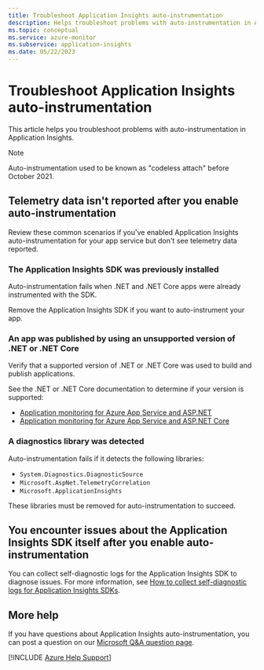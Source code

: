 ```yaml
---
title: Troubleshoot Application Insights auto-instrumentation
description: Helps troubleshoot problems with auto-instrumentation in Application Insights.
ms.topic: conceptual
ms.service: azure-monitor
ms.subservice: application-insights
ms.date: 05/22/2023
---
```

# Troubleshoot Application Insights auto-instrumentation

This article helps you troubleshoot problems with auto-instrumentation in Application Insights.

> [!NOTE]
> Auto-instrumentation used to be known as "codeless attach" before October 2021.

## Telemetry data isn't reported after you enable auto-instrumentation

Review these common scenarios if you've enabled Application Insights auto-instrumentation for your app service but don't see telemetry data reported.

### The Application Insights SDK was previously installed

Auto-instrumentation fails when .NET and .NET Core apps were already instrumented with the SDK.

Remove the Application Insights SDK if you want to auto-instrument your app.

### An app was published by using an unsupported version of .NET or .NET Core

Verify that a supported version of .NET or .NET Core was used to build and publish applications.

See the .NET or .NET Core documentation to determine if your version is supported:

- [Application monitoring for Azure App Service and ASP.NET](/azure/azure-monitor/app/azure-web-apps-net#application-monitoring-for-azure-app-service-and-aspnet)
- [Application monitoring for Azure App Service and ASP.NET Core](/azure/azure-monitor/app/azure-web-apps-net-core#application-monitoring-for-azure-app-service-and-aspnet-core)

### A diagnostics library was detected

Auto-instrumentation fails if it detects the following libraries:

- `System.Diagnostics.DiagnosticSource`
- `Microsoft.AspNet.TelemetryCorrelation`
- `Microsoft.ApplicationInsights`

These libraries must be removed for auto-instrumentation to succeed.

## You encounter issues about the Application Insights SDK itself after you enable auto-instrumentation

You can collect self-diagnostic logs for the Application Insights SDK to diagnose issues. For more information, see [How to collect self-diagnostic logs for Application Insights SDKs](enable-self-diagnostics.md).

## More help

If you have questions about Application Insights auto-instrumentation, you can post a question on our [Microsoft Q&A question page](/answers/topics/azure-monitor.html).

[!INCLUDE [Azure Help Support](../../../includes/azure-help-support.md)]
